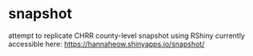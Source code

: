 # snapshot
attempt to replicate CHRR county-level snapshot using RShiny
currently accessible here: https://hannaheow.shinyapps.io/snapshot/ 
